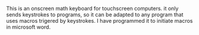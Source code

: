 This is an onscreen math keyboard for touchscreen computers. it only sends keystrokes to programs, so it can be adapted to any program that uses macros trigered by keystrokes. I have programmed it to initiate macros in microsoft word.
